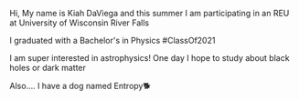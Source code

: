 Hi, My name is Kiah DaViega and this summer I am participating in an REU at University of Wisconsin River Falls

I graduated with a Bachelor's in Physics #ClassOf2021

I am super interested in astrophysics! One day I hope to study about black holes or dark matter

Also.... I have a dog named Entropy🐕
